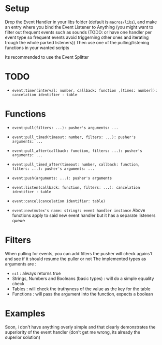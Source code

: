 # Setup
Drop the Event Handler in your libs folder (default is `macros/libs`), and make an entry where you bind the Event Listener to Anything (you might want to filter out frequent events such as sounds (TODO: or have one handler per event type so frequent events avoid triggerning other ones and iterating trough the whole parked listeners))
Then use one of the pulling/listening functions in your wanted scripts

Its recommended to use the Event Splitter

# TODO
* `event:timer(interval: number, callback: function ,[times: number]): cancelation identifier : table`

# Functions
* `event:pull(filters: ...): pusher's arguments: ...`
* `event:pull_timed(timeout: number, filters: ...): pusher's arguments: ...`
* `event:pull_after(callback: function, filters: ...): pusher's arguments: ...`
* `event:pull_timed_after(timeout: number, callback: function, filters: ...): pusher's arguments: ...`
* `event:push(arguments: ...): pusher's arguments`
* `event:listen(callback: function, filters: ...): cancelation identifier : table`
* `event:cancel(cancelation identifier: table)`

* `event:new(mutex's name: string): event handler instance`
Above functions apply to said new event handler but it has a separate listeners queue

# Filters
When pulling for events, you can add filters the pusher will check agains't and see if it should resume the puller or not
The implemented types as arguments are :
* `nil` : always returns true
* Strings, Numbers and Booleans (basic types) : will do a simple equality check
* Tables : will check the truthyness of the value as the key for the table
* Functions : will pass the argument into the function, expects a boolean

# Examples
Soon, i don't have anything overly simple and that clearly demonstrates the superiority of the event handler (don't get me wrong, its already the superior solution)
